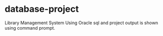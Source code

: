 # database-project
Library Management System Using Oracle sql and project output is shown using command prompt.
